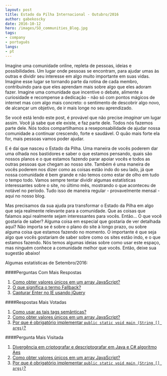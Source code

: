 ```yaml
---
layout: post
title: Estado da Pilha Internacional - Outubro/2016
author: gabekoscky
date: 2016-10-12
hero: /images/SO_communities_Blog.jpg
tags:
- company
- português
langs:
- pt
---
```

Imagine uma comunidade online, repleta de pessoas, ideias e possibilidades. Um lugar onde pessoas se encontram, para ajudar umas às outras e dividir seu interesse em algo muito importante em suas vidas. Imagine esse lugar se tornando parte da rotina de cada membro, contribuindo para que eles aprendam mais sobre algo que eles adoram fazer. Imagine uma comunidade que incentive o debate, alimente a curiosidade e recompense a dedicação - não só com pontos mágicos de internet mas com algo mais concreto: o sentimento de descobrir algo novo, de alcançar um objetivo, de ir mais longe no seu aprendizado.

Se você está lendo este post, é provável que não precise *imaginar* um lugar assim. Você já sabe que ele existe, e faz parte dele. Todos nós fazemos parte dele. Nós todos compartilhamos a reseponsabilidade de ajudar nossa comunidade a continuar crescendo, forte e saudável. O quão mais forte ela for, mais pessoas vamos poder ajudar.

E é daí que nasceu o Estado da Pilha. Uma maneira de vocês poderem dar uma olhada nos bastidores e saber o que estamos pensando, quais são nossos planos e o que estamos fazendo parar apoiar vocês e todos as outras pessoas que chegam ao nosso site. Também é uma maneira de vocês poderem nos dizer como as coisas estão indo do seu lado, já que nossa comunidade é bem grande e não temos como estar de olho em tudo o tempo todo. Vamos sempre tentar dividir algumas estatísticas interessantes sobre o site, no último mês, mostrando o que aconteceu de notável no período. Tudo isso de maneira regular - provavelmente mensal - aqui no nosso blog.

Mas precisamos da sua ajuda pra transformar o Estado da Pilha em algo que seja realmente relevante para a comunidade. Que as coisas que falamos aqui realmente sejam interessantes para vocês. Então... O que você gostaria de saber? Alguma coisa em especial que gostaria de ver detalhada aqui? Não importa se é sobre o plano do site à longo prazo, ou sobre alguma coisa que estamos fazendo no momento. O importante é que seja algo que vocês gostariam de saber sobre como os sites estão indo, e o que estamos fazendo. Nós temos algumas ideias sobre como usar este espaço, mas ninguém conhece a comunidade melhor que vocês. Então, deixe sua sugestão abaixo!

Algumas estatísticas de Setembro/2016:

####Perguntas Com Mais Respostas
 1. [Como obter valores únicos em um array JavaScript?](http://pt.stackoverflow.com/questions/150413)
 2. [O que significa o termo Fallback?](http://pt.stackoverflow.com/questions/152503)
 3. [Capturar Enter no IE usando jQuery](http://pt.stackoverflow.com/questions/150438)

####Respostas Mais Votadas
1. [Como usar as tais tags semânticas?](http://pt.stackoverflow.com/questions/152265)
2. [Como obter valores únicos em um array JavaScript?](http://pt.stackoverflow.com/questions/150415)
3. [Por que é obrigatório implementar `public static void main (String [] args)`?](http://br.stackoverflow.com/questions/151131)

####Pergunta Mais Visitada
1. [Divergência em criptografar e descriptografar em Java e C# algoritmo Aes](http://br.stackoverflow.com/questions/152080)
2. [Como obter valores únicos em um array JavaScript?](http://br.stackoverflow.com/questions/150413)
3. [Por que é obrigatório implementar `public static void main (String [] args)`?](http://br.stackoverflow.com/questions/151129)
